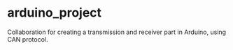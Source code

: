 # arduino_project
Collaboration for creating a transmission and receiver part in Arduino, using CAN protocol.
